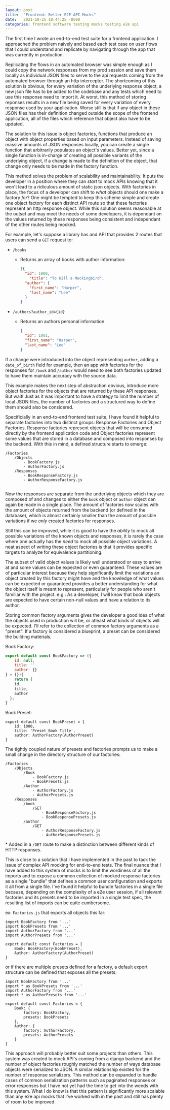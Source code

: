 ```yaml
---
layout: post
title:  "Frontend: Better E2E API Mocks"
date:   2021-10-25 10:44:25 -0500
categories: frontend software testing mocks testing e2e api
---
```

The first time I wrote an end-to-end test suite for a frontend application. I approached the problem naively and based each test case on user flows that I could understand and replicate by navigating through the app that was currently in production.

Replicating the flows in an automated browser was simple enough as I could copy the network responses from my prod session and save them locally as individual JSON files to serve to the api requests coming from the automated browser through an http intercepter. The shortcoming of this solution is obvious, for every variation of the underlying response object, a new json file has to be added to the codebase and any tests which need to use this response need to import it. At worst, this method of storing reponses results in a new file being saved for every variation of every response used by your application. Worse still is that if any object in these JSON files has their definition changed outside the scope of the frontend application, all of the files which reference that object also have to be updated.

The solution to this issue is object factories, functions that produce an object with object properties based on input parameters. Instead of saving massive amounts of JSON responses locally, you can create a single function that arbitrarily populates an object's values. Better yet, since a single function is in-charge of creating all possible variants of the underlying object, if a change is made to the definition of the object, that change only needs to be made in the factory function.

This method solves the problem of scalability and maintainability. It puts the developer in a position where they can *start* to mock APIs knowing that it won't lead to a ridiculous amount of static json objects. With factories in place, the focus of a developer can shift to *what* objects should one make a factory *for*? One might be tempted to keep this scheme simple and create one object factory for each distinct API route so that these factories represent an http response object. While this solution seems reasonable at the outset and may meet the needs of some developers, it is dependant on the values returned by these responses being consistent and independant of the other routes being mocked.

For example, let's suppose a library has and API that provides 2 routes that users can send a `GET` request to:

* `/books`

  * Returns an array of books with author information:

    ```json
    [{
      "id": 1000,
    	"title": "To Kill a Mockingbird",
      "author": {
        "first_name": "Harper",
        "last_name": "Lee"
      }
    }
    ```

* `/authors?author_id={id}`

  * Returns an authors personal information

    ```json
    {
      "id": 1001,
      "first_name": "Harper",
      "last_name": "Lee"
    }
    ```

If a change were introduced into the object representing `author`, adding a `date_of_birth` field for example, then an app with factories for the responses for `/book` and `/author` would need to see both factories updated to have them maintain accuracy with the source data.

This example makes the next step of abstraction obvious, introduce more object factories for the objects that are returned by these API responses. But wait! Just as it was important to have a strategy to limit the number of local JSON files, the number of factories and a structured way to define them should also be considered.

Specificially in an end-to-end frontend test suite, I have found it helpful to separate factories into two distinct groups: Response Factories and Object Factories. Response factories represent objects that will be consumed directly by the frontend application code and Object factories represent some values that are stored in a database and composed into responses by the backend. With this in mind, a defined structure starts to emerge:

```
/Factories
	/Objects
		- BookFactory.js
		- AuthorFactory.js
	/Responses
		- BookResponseFactory.js
		- AuthorResponseFactory.js
			
```

Now the responses are separate from the underlying objects which they are composed of and changes to either the `book` object or `author` object can again be made in a single place. The amount of factories now scales with the amount of objects returned from the backend (or defined in the database), which is almost certainly smaller than the amount of possible variations if we *only* created factories for responses.

Still this can be improved, while it is good to have the *ability* to mock all possible variations of the known objects and responses, it is rarely the case where one actually has the *need* to mock all possible object variations. A neat aspect of writing these object factories is that it provides specific targets to analyze for equivalence partitioning.

The subset of valid object values is likely well understood or easy to arrive at and some values can be expected or even guaranteed. These values are of particular interest because they help significantly limit the variations an object created by this factory might have and the knowledge of what values can be expected or guaranteed provides a better understanding for what the object itself is meant to represent, particularly for people who aren't familiar with the project. e.g.: As a developer, I will know that book objects are expected to have certain non-null values and have a relation to its author.

Storing common factory arguments gives the developer a good idea of what the objects used in production will be, or atleast what kinds of objects will be expected. I'll refer to the collection of common factory arguments as a "preset". If a factory is considered a blueprint, a preset can be considered the building materials.

Book Factory:

```javascript
export default const BookFactory => ({
	id: null,
	title: ''
	author: {}
} = {}){
	return {
    id,
    title,
    author
  };
}
```

Book Preset:

```
export default const BookPreset = {
	id: 1000,
	title: 'Preset Book Title',
	author: AuthorFactory(AuthorPreset)
}
```

The tightly coupled nature of presets and factories prompts us to make a small change in the directory structure of our factories:

```
/Factories
	/Objects
		/Book
			- BookFactory.js
			- BookPresets.js
		/Author
			- AuthorFactory.js
			- AuthorPresets.js
	/Responses
		/book
			/GET
				- BookResponseFactory.js
				- BookResponsePresets.js
		/author
			/GET
				- AuthorResponseFactory.js
				- AuthorResponsePresets.js
```

\* Added in a `/GET` route to make a distinction between different kinds of HTTP responses.

This is close to a solution that I have implemented in the past to tack the issue of complex API mocking for end-to-end tests. The final nuance that I have added to this system of mocks is to limit the wordiness of all the imports and to expose a common collection of mocked response factories as a single "bundle" that defines a common user configuration and exports it all from a single file. I've found it helpful to bundle factories in a single file because, depending on the complexity of a e2e user session, if all relevant factories and its presets need to be imported in a single test spec, the resulting list of imports can be quite cumbersome.

ex: `Factories.js` that exports all objects this far:

```
import BookFactory from '...'
import BookPresets from '...'
import AuthorFactory from '...'
import AuthorPresets from '...'

export default const Factories = {
	Book: BookFactory(BookPreset),
	Author: AuthorFactory(AuthorPreset)
}
```

or if there are multiple presets defined for a factory, a default export structure can be defined that exposes all the presets:

```
import BookFactory from '...'
import * as BookPresets from '...'
import AuthorFactory from '...'
import * as AuthorPresets from '...'

export default const Factories = {
	Book: {
		factory: BookFactory,
		presets: BookPresets
	},
	Author: {
		factory: AuthorFactory,
		presets: AuthorPresets
	}
}
```

This approach will probably better suit some projects than others. This system was created to mock API's coming from a django backend and the number of object factories roughly matched the number of ways database objects were serialized to JSON. A similar relationship existed for the number of response serializers. This method can be expanded to handle cases of common serialization patterns such as paginated responses or error responses but I have not yet had the time to get into the weeds with this system. What I do know is that this pattern is significantly more scalable than any e2e api mocks that I've worked with in the past and still has plenty of room to be improved.